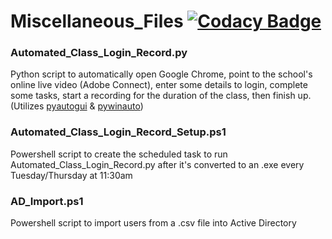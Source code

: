 # Miscellaneous_Files [![Codacy Badge](https://api.codacy.com/project/badge/Grade/017bf8d0463f4a56bf2ebd30281a270e)](https://www.codacy.com/app/arkdevelop/Miscellaneous-Projects?utm_source=github.com&amp;utm_medium=referral&amp;utm_content=arkdevelop/Miscellaneous-Projects&amp;utm_campaign=Badge_Grade)

<h3>Automated_Class_Login_Record.py</h3>
Python script to automatically open Google Chrome, point to the school's online live video (Adobe Connect), enter some details to login, complete some tasks, start a recording for the duration of the class, then finish up. (Utilizes <a href="https://pyautogui.readthedocs.io/en/latest/">pyautogui</a> & <a href="https://pywinauto.readthedocs.io/en/latest/">pywinauto</a>)

<h3>Automated_Class_Login_Record_Setup.ps1</h3>
Powershell script to create the scheduled task to run Automated_Class_Login_Record.py after it's converted to an .exe every Tuesday/Thursday at 11:30am

<h3>AD_Import.ps1</h3>
Powershell script to import users from a .csv file into Active Directory
